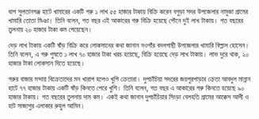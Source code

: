 ধাপ সুলতানগঞ্জ হাটে খামারের একটি গরু ১ লাখ ৫৫ হাজার টাকায় বিক্রি করেন বগুড়া সদর উপজেলার নামুজা গ্রামের খামারি তোতা মিঞা। তিনি বলেন, গত বছর এই আকারের গরু বিক্রি হয়েছে পৌনে দুই লাখ টাকায়। গত বছরের তুলনায় ২০ হাজার টাকা কম পেয়েছেন।

দেড় লাখ টাকায় একটি ষাঁড় বিক্রি করে লোকসানের কথা জানান নওগাঁর বদলগাছী উপজেলার খামারি বিল্লাল হোসেন। তিনি বলেন, এ গরু পুষতে ১ লাখ ৭০ হাজার টাকা খরচ হয়েছে, বিক্রি হয়েছে দেড় লাখ টাকায়। লাভ দুরে থাক, ২০ হাজার টাকা লোকসান দিতে হয়েছে।

গরুর বাজার মন্দায় বিক্রেতাদের মন খারাপ হলেও খুশি ক্রেতারা। দুপচাঁচিয়া সদরের জয়পুরপাড়ার ক্রেতা আবদুল মান্নান হাটে ৭৭ হাজার টাকায় একটি ষাঁড় কিনতে পেরে খুশি। তিনি বলেন, গত বছর এ আকারের গরু কিনতে হয়েছে ৯০ হাজার টাকায়। গত বছরের তুলনায় দাম কম। একই কথা জানান দুপচাঁচিয়ার সিংড়া বেলহতি গ্রামের আক্কেস আলী ও হাট সাজাপুর এলাকার রুহুল আমিন।
